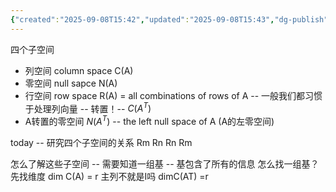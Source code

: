 ```yaml
---
{"created":"2025-09-08T15:42","updated":"2025-09-08T15:43","dg-publish":true,"permalink":"/math/Linear Algebra/Lecture 10 四个基本子空间/","dgPassFrontmatter":true,"noteIcon":""}
---
```


四个子空间
- 列空间 column space C(A)
- 零空间 null sapce N(A)
- 行空间 row space R(A) = all combinations of rows of A -- 一般我们都习惯于处理列向量 -- 转置！-- $C(A^T)$
- A转置的零空间 $N(A^T)$   -- the left null space of A (A的左零空间)

today -- 研究四个子空间的关系
Rm  Rn Rn Rm

怎么了解这些子空间 -- 需要知道一组基 -- 基包含了所有的信息
怎么找一组基？ 
先找维度
dim C(A) = r  主列不就是I吗
dimC(AT) =r 